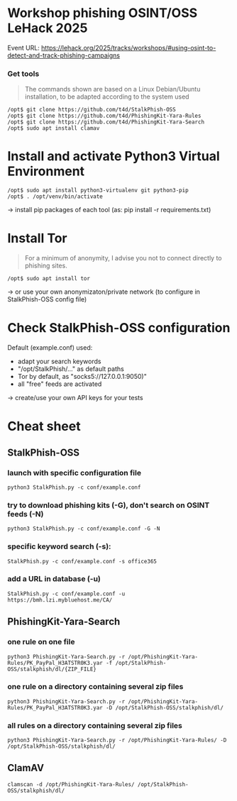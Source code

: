
# Workshop phishing OSINT/OSS LeHack 2025

Event URL: https://lehack.org/2025/tracks/workshops/#using-osint-to-detect-and-track-phishing-campaigns


### Get tools

> The commands shown are based on a Linux Debian/Ubuntu installation, to be adapted according to the system used

    /opt$ git clone https://github.com/t4d/StalkPhish-OSS
    /opt$ git clone https://github.com/t4d/PhishingKit-Yara-Rules
    /opt$ git clone https://github.com/t4d/PhishingKit-Yara-Search
    /opt$ sudo apt install clamav

# Install and activate Python3 Virtual Environment

    /opt$ sudo apt install python3-virtualenv git python3-pip
    /opt$ . /opt/venv/bin/activate

-> install pip packages of each tool (as: pip install -r requirements.txt)

# Install Tor

> For a minimum of anonymity, I advise you not to connect directly to phishing sites.

    /opt$ sudo apt install tor

-> or use your own anonymizaton/private network (to configure in StalkPhish-OSS config file)

# Check StalkPhish-OSS configuration
Default (example.conf) used:

 - adapt your search keywords
 - "/opt/StalkPhish/..." as default paths
 - Tor by default, as "socks5://127.0.0.1:9050)"
 - all "free" feeds are activated

-> create/use your own API keys for your tests 



# Cheat sheet

## StalkPhish-OSS 
### launch with specific configuration file

    python3 StalkPhish.py -c conf/example.conf

### try to download phishing kits (-G), don't search on OSINT feeds (-N)

    python3 StalkPhish.py -c conf/example.conf -G -N

### specific keyword search (-s):

    StalkPhish.py -c conf/example.conf -s office365

### add a URL in database (-u)

    StalkPhish.py -c conf/example.conf -u https://bmh.lzi.mybluehost.me/CA/


## PhishingKit-Yara-Search
### one rule on one file

    python3 PhishingKit-Yara-Search.py -r /opt/PhishingKit-Yara-Rules/PK_PayPal_H3ATSTR0K3.yar -f /opt/StalkPhish-OSS/stalkphish/dl/{ZIP_FILE}

### one rule on a directory containing several zip files

    python3 PhishingKit-Yara-Search.py -r /opt/PhishingKit-Yara-Rules/PK_PayPal_H3ATSTR0K3.yar -D /opt/StalkPhish-OSS/stalkphish/dl/

### all rules on a directory containing several zip files

    python3 PhishingKit-Yara-Search.py -r /opt/PhishingKit-Yara-Rules/ -D /opt/StalkPhish-OSS/stalkphish/dl/

## ClamAV

    clamscan -d /opt/PhishingKit-Yara-Rules/ /opt/StalkPhish-OSS/stalkphish/dl/

